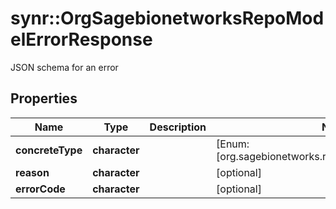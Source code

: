 # synr::OrgSagebionetworksRepoModelErrorResponse

JSON schema for an error

## Properties
Name | Type | Description | Notes
------------ | ------------- | ------------- | -------------
**concreteType** | **character** |  | [Enum: [org.sagebionetworks.repo.model.ErrorResponse]] 
**reason** | **character** |  | [optional] 
**errorCode** | **character** |  | [optional] 


